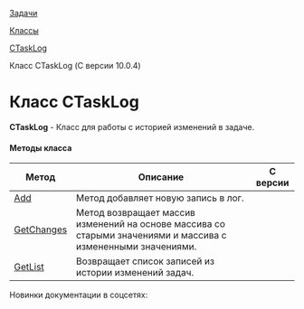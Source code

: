 [Задачи](/api_help/tasks/index.php)

[Классы](/api_help/tasks/classes/index.php)

[CTaskLog](/api_help/tasks/classes/ctasklog/index.php)

Класс CTaskLog (С версии 10.0.4)

Класс CTaskLog
==============

**CTaskLog** - Класс для работы с историей изменений в задаче.

#### Методы класса

| Метод | Описание | С версии |
| --- | --- | --- |
| [Add](/api_help/tasks/classes/ctasklog/add.php) | Метод добавляет новую запись в лог. |  |
| [GetChanges](/api_help/tasks/classes/ctasklog/getchanges.php) | Метод возвращает массив изменений на основе массива со старыми значениями и массива с измененными значениями. |  |
| [GetList](/api_help/tasks/classes/ctasklog/getlist.php) | Возвращает список записей из истории изменений задач. |  |

Новинки документации в соцсетях: